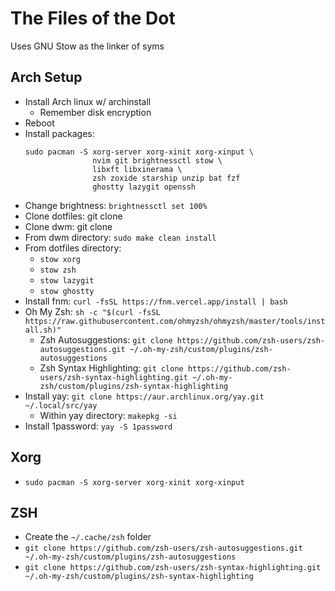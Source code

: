 # The Files of the Dot

Uses GNU Stow as the linker of syms

## Arch Setup

- Install Arch linux w/ archinstall
    * Remember disk encryption
- Reboot
- Install packages:
  ```
  sudo pacman -S xorg-server xorg-xinit xorg-xinput \
                 nvim git brightnessctl stow \
                 libxft libxinerama \
                 zsh zoxide starship unzip bat fzf
                 ghostty lazygit openssh
  ```
- Change brightness: `brightnessctl set 100%`
- Clone dotfiles: git clone
- Clone dwm: git clone
- From dwm directory: `sudo make clean install`
- From dotfiles directory:
    * `stow xorg`
    * `stow zsh`
    * `stow lazygit`
    * `stow ghostty`
- Install fnm: `curl -fsSL https://fnm.vercel.app/install | bash`
- Oh My Zsh: `sh -c "$(curl -fsSL https://raw.githubusercontent.com/ohmyzsh/ohmyzsh/master/tools/install.sh)"`
    * Zsh Autosuggestions: `git clone https://github.com/zsh-users/zsh-autosuggestions.git ~/.oh-my-zsh/custom/plugins/zsh-autosuggestions`
    * Zsh Syntax Highlighting: `git clone https://github.com/zsh-users/zsh-syntax-highlighting.git ~/.oh-my-zsh/custom/plugins/zsh-syntax-highlighting`
- Install yay: `git clone https://aur.archlinux.org/yay.git ~/.local/src/yay`
    * Within yay directory: `makepkg -si`
- Install 1password: `yay -S 1password`

## Xorg

- `sudo pacman -S xorg-server xorg-xinit xorg-xinput`

## ZSH

- Create the `~/.cache/zsh` folder
- `git clone https://github.com/zsh-users/zsh-autosuggestions.git ~/.oh-my-zsh/custom/plugins/zsh-autosuggestions`
- `git clone https://github.com/zsh-users/zsh-syntax-highlighting.git ~/.oh-my-zsh/custom/plugins/zsh-syntax-highlighting`
